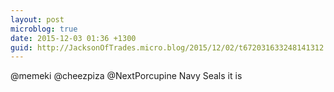 ```yaml
---
layout: post
microblog: true
date: 2015-12-03 01:36 +1300
guid: http://JacksonOfTrades.micro.blog/2015/12/02/t672031633248141312.html
---
```

@memeki @cheezpiza @NextPorcupine Navy Seals it is
